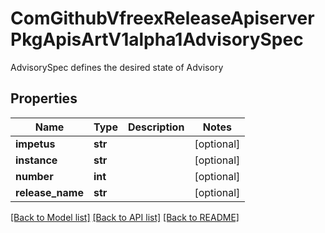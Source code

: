 # ComGithubVfreexReleaseApiserverPkgApisArtV1alpha1AdvisorySpec

AdvisorySpec defines the desired state of Advisory
## Properties
Name | Type | Description | Notes
------------ | ------------- | ------------- | -------------
**impetus** | **str** |  | [optional] 
**instance** | **str** |  | [optional] 
**number** | **int** |  | [optional] 
**release_name** | **str** |  | [optional] 

[[Back to Model list]](../README.md#documentation-for-models) [[Back to API list]](../README.md#documentation-for-api-endpoints) [[Back to README]](../README.md)


